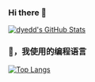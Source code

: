 ### Hi there 👋
[![dyedd's GitHub Stats](https://github-readme-stats.vercel.app/api?username=dyedd&show_icons=true&hide=contribs,prs&count_private=true&bg_color=30,77FFD2,6297DB,1EECFF&title_color=fff&text_color=fff&icon_color=fff)](https://github.com/dyedd)
### 🤔，我使用的编程语言
[![Top Langs](https://github-readme-stats.vercel.app/api/top-langs/?username=dyedd&layout=compact)](https://github.com/dyedd)
<!--
**dyedd/dyedd** is a ✨ _special_ ✨ repository because its `README.md` (this file) appears on your GitHub profile.

Here are some ideas to get you started:

- 🔭 I’m currently working on ...
- 🌱 I’m currently learning ...
- 👯 I’m looking to collaborate on ...
- 🤔 I’m looking for help with ...
- 💬 Ask me about ...
- 📫 How to reach me: ...
- 😄 Pronouns: ...
- ⚡ Fun fact: ...
-->
